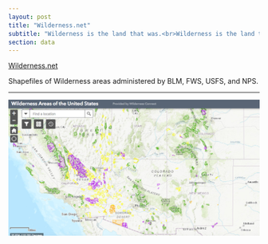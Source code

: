 ```yaml
---
layout: post
title: "Wilderness.net"
subtitle: "Wilderness is the land that was.<br>Wilderness is the land that is."
section: data
---
```


[Wilderness.net](https://www.wilderness.net)

Shapefiles of Wilderness areas administered by BLM, FWS, USFS, and NPS.

---


![](images/ae4f0032.png)

